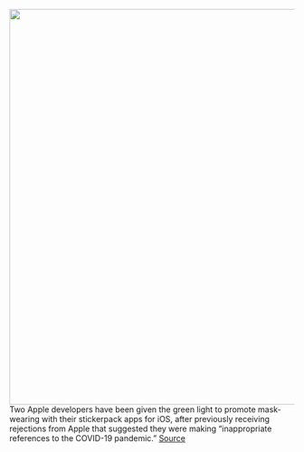 <img src='https://cdn.vox-cdn.com/thumbor/Tw471ez0CxdkYC-EiDBm25VmvVI=/0x0:300x200/1200x800/filters:focal(126x76:174x124)/cdn.vox-cdn.com/uploads/chorus_image/image/67769299/masked_emoji_apple_2.0.jpg' width='700px' /><br/>
Two Apple developers have been given the green light to promote mask-wearing with their stickerpack apps for iOS, after previously receiving rejections from Apple that suggested they were making “inappropriate references to the COVID-19 pandemic.”
<a href='https://www.theverge.com/2020/11/10/21559603/apple-stickers-mask-covid-19-ios-app-store-guidelines'> Source <a/>